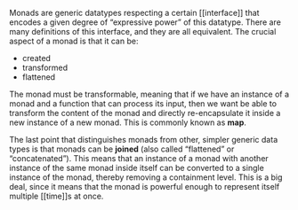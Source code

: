 Monads are generic datatypes respecting a certain [[interface]] that encodes a given degree of “expressive power” of this datatype. There are many definitions of this interface, and they are all equivalent. The crucial aspect of a monad is that it can be:

* created
* transformed
* flattened

The monad must be transformable, meaning that if we have an instance of a monad and a function that can process its input, then we want be able to transform the content of the monad and directly re-encapsulate it inside a new instance of a new monad. This is commonly known as **map**.

The last point that distinguishes monads from other, simpler generic data types is that monads can be **joined** (also called “flattened” or “concatenated”). This means that an instance of a monad with another instance of the same monad inside itself can be converted to a single instance of the monad, thereby removing a containment level. This is a big deal, since it means that the monad is powerful enough to represent itself multiple [[time]]s at once.